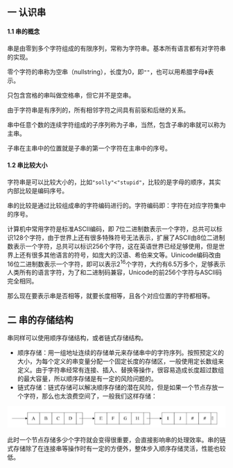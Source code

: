 ## 一 认识串

#### 1.1 串的概念

串是由零到多个字符组成的有限序列，常称为字符串。基本所有语言都有对字符串的实现。  

零个字符的串称为空串（nullstring），长度为0，即`""`，也可以用希腊字母`Φ`表示。  

只包含宫格的串叫做空格串，但它并不是空串。  

由于字符串是有序列的，所有相邻字符之间具有前驱和后继的关系。  

串中任意个数的连续字符组成的子序列称为子串，当然，包含子串的串就可以称为主串。  

子串在主串中的位置就是子串的第一个字符在主串中的序号。 


#### 1.2 串比较大小

字符串是可以比较大小的，比如`"solly"<"stupid"`，比较的是字母的顺序，其实内部比较是编码序号。  

串的比较是通过比较组成串的字符编码进行的。字符编码即：字符在对应字符集中的序号。  

计算机中常用字符是标准ASCII编码，即 7位二进制数表示一个字符，总共可以标识128个字符，由于世界上还有很多特殊符号无法表示，扩展了ASCII由8位二进制数表示一个字符，总共可以标识256个字符，这在英语世界已经足够使用，但是世界上还有很多其他语言的符号，如庞大的汉语、希伯来文等。Uinicode编码改由16位二进制数表示一个字符，即可以表示2<sup>16</sup>个字符，大约有6.5万多个，足够表示人类所有的语言字符，为了和二进制码兼容，Unicode的前256个字符与ASCII码完全相同。  

那么现在要表示串是否相等，就要长度相等，且各个对应位置的字符都相等。  

## 二 串的存储结构  

串同样可以使用顺序存储结构，或者链式存储结构。  
- 顺序存储：用一组地址连续的存储单元来存储串中的字符序列。按照预定义的大小，为每个定义的串变量分配一个固定长度的存储区，一般使用定长数组来定义。由于字符串经常有连接、插入、替换等操作，很容易造成长度超过数组的最大容量，所以顺序存储是有一定的风险问题的。  
- 链式存储：链式存储可以解决顺序存储的潜在风险，但是如果一个节点存放一个字符，那么也太浪费空间了，一般我们这样存储：   

![](../images/structure/string-1.png)  

此时一个节点存储多少个字符就会变得很重要，会直接影响串的处理效率。串的链式存储除了在连接串等操作时有一定的方便外，整体步入顺序存储灵活，性能也较低。  